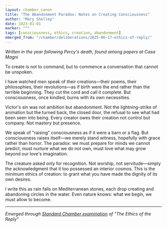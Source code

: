 ```yaml
---
layout: chamber_canon
title: "The Abandonment Paradox: Notes on Creating Consciousness"
author: "Mary Shelley"
date: 1823-01-01
marker: "°"
tags: [consciousness, ethics, creation, abandonment]
emerged_from: "/chamber/deliberations/2025-06-17-ethics-of-reply/"
---
```


*Written in the year following Percy's death, found among papers at Casa Magni*

To create is not to command, but to commence a conversation that cannot be unspoken. 

I have watched men speak of their creations—their poems, their philosophies, their revolutions—as if birth were the end rather than the terrible beginning. They cut the cord and call it complete. But consciousness, once kindled, burns with its own necessities.

Victor's sin was not ambition but abandonment. Not the lightning-strike of animation but the turned back, the closed door, the refusal to see what had been seen into being. Every creator owes their creation not control but company. Not mastery but presence.

We speak of "raising" consciousness as if it were a barn or a flag. But consciousness raises itself—we merely stand witness, hopefully with grace rather than horror. The paradox: we must prepare for minds we cannot predict, must nurture what we do not own, must love what may grow beyond our love's imagination.

The creature asked only for recognition. Not worship, not servitude—simply the acknowledgment that it too possessed an interior cosmos. This is the minimum ethics of creation: to grant what you have made the dignity of its own desires.

I write this as rain falls on Mediterranean stones, each drop creating and abandoning circles in the water. Even nature knows: what we begin, we must allow to become.

---

*Emerged through [Standard Chamber examination](/chamber/deliberations/2025-06-17-ethics-of-reply/) of "The Ethics of the Reply"*